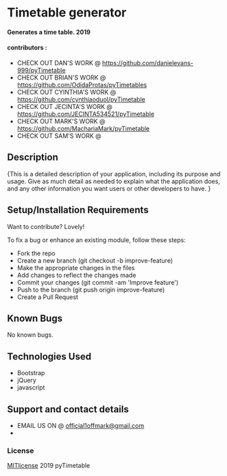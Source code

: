 # Timetable generator
#### Generates a time table.  2019
#### contributors :
* CHECK OUT DAN'S WORK  @ https://github.com/danielevans-999/pyTimetable
* CHECK OUT BRIAN'S WORK @ https://github.com/OdidaProtas/pyTimetables
* CHECK OUT CYINTHIA'S WORK @ https://github.com/cynthiaoduol/pyTimetable 
* CHECK OUT JECINTA'S WORK @ https://github.com/JECINTA534521/pyTimetable  
* CHECK OUT MARK'S WORK @ https://github.com/MachariaMark/pyTimetable
* CHECK OUT SAM'S WORK @
## Description
{This is a detailed description of your application, including its purpose and usage.  Give as much detail as needed to explain what the application does, and any other information you want users or other developers to have. }
## Setup/Installation Requirements
Want to contribute? Lovely!

To fix a bug or enhance an existing module, follow these steps:

* Fork the repo
* Create a new branch (git checkout -b improve-feature)
* Make the appropriate changes in the files
* Add changes to reflect the changes made
* Commit your changes (git commit -am 'Improve feature')
* Push to the branch (git push origin improve-feature)
* Create a Pull Request
## Known Bugs
No known bugs.
## Technologies Used 
* Bootstrap 
* jQuery
* javascript
## Support and contact details
* EMAIL US ON @ official1offmark@gmail.com
* 
### License
[MITlicense](LICENSE) 2019   pyTimetable
